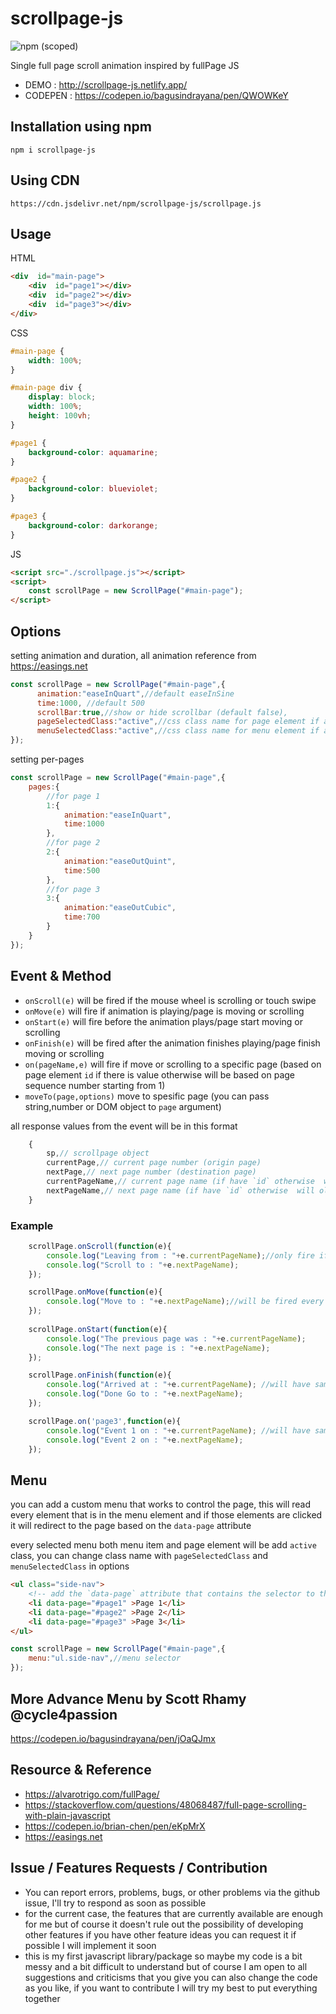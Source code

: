 # scrollpage-js
![npm (scoped)](https://img.shields.io/npm/v/scrollpage-js)

Single full page scroll animation inspired by fullPage JS

- DEMO : http://scrollpage-js.netlify.app/
- CODEPEN : https://codepen.io/bagusindrayana/pen/QWOWKeY


## Installation using npm

```
npm i scrollpage-js
```

## Using CDN

```
https://cdn.jsdelivr.net/npm/scrollpage-js/scrollpage.js
```

## Usage

HTML

```html
<div  id="main-page">
    <div  id="page1"></div>
    <div  id="page2"></div>
    <div  id="page3"></div>
</div>
```

CSS
```css
#main-page {
    width: 100%;
}

#main-page div {
    display: block;
    width: 100%;
    height: 100vh;
}

#page1 {
    background-color: aquamarine;
}

#page2 {
    background-color: blueviolet;
}

#page3 {
    background-color: darkorange;
}
```

JS
```html
<script src="./scrollpage.js"></script>
<script>
    const scrollPage = new ScrollPage("#main-page"); 
</script>
```

## Options

setting animation and duration, all animation reference from https://easings.net
```js
const scrollPage = new ScrollPage("#main-page",{
      animation:"easeInQuart",//default easeInSine
      time:1000, //default 500
      scrollBar:true,//show or hide scrollbar (default false),
      pageSelectedClass:"active",//css class name for page element if active or selected (default 'active')
      menuSelectedClass:"active",//css class name for menu element if active or selected (default 'active')
});
```

setting per-pages
```js
const scrollPage = new ScrollPage("#main-page",{
    pages:{
	    //for page 1
        1:{
            animation:"easeInQuart",
            time:1000
        },
        //for page 2
        2:{
            animation:"easeOutQuint",
            time:500
        },
        //for page 3
        3:{
            animation:"easeOutCubic",
            time:700
        }
    }
}); 
```

## Event & Method

- `onScroll(e)` will be fired if the mouse wheel is scrolling or touch swipe
- `onMove(e)` will fire if animation is playing/page is moving or scrolling
- `onStart(e)` will fire before the animation plays/page start moving or scrolling
- `onFinish(e)` will be fired after the animation finishes playing/page finish moving or scrolling
- `on(pageName,e)` will fire if move or scrolling to a specific page (based on page element `id` if there is value otherwise will be based on page sequence number starting from 1)
- `moveTo(page,options)` move to spesific page (you can pass string,number or DOM object to `page` argument)

all response values from the event will be in this format
```js
	{
        sp,// scrollpage object
        currentPage,// current page number (origin page)
        nextPage,// next page number (destination page)
        currentPageName,// current page name (if have `id` otherwise  will olny return page number)
        nextPageName,// next page name (if have `id` otherwise  will olny return page number)
    }
```


### Example

```js
	scrollPage.onScroll(function(e){
        console.log("Leaving from : "+e.currentPageName);//only fire if you keep scroll your mouse wheel
        console.log("Scroll to : "+e.nextPageName);
    });

    scrollPage.onMove(function(e){
        console.log("Move to : "+e.nextPageName);//will be fired every frame along with the animation (both moving with menu or mouse wheel)
    });
    
    scrollPage.onStart(function(e){
        console.log("The previous page was : "+e.currentPageName);
        console.log("The next page is : "+e.nextPageName);
    });

    scrollPage.onFinish(function(e){
        console.log("Arrived at : "+e.currentPageName); //will have same value as next page because is already arrived/finish
        console.log("Done Go to : "+e.nextPageName);
    });

    scrollPage.on('page3',function(e){
        console.log("Event 1 on : "+e.currentPageName); //will have same value as next page
        console.log("Event 2 on : "+e.nextPageName);
    });
```


## Menu
you can add a custom menu that works to control the page, this will read every element that is in the menu element and if those elements are clicked it will redirect to the page based on the `data-page` attribute

every selected menu both menu item and page element will be add `active` class, you can change class name with `pageSelectedClass` and `menuSelectedClass` in options

```html
<ul class="side-nav">
    <!-- add the `data-page` attribute that contains the selector to the page elemen -->
    <li data-page="#page1" >Page 1</li>
    <li data-page="#page2" >Page 2</li>
    <li data-page="#page3" >Page 3</li>
</ul>
```

```js
const scrollPage = new ScrollPage("#main-page",{
    menu:"ul.side-nav",//menu selector
});
```

## More Advance Menu by Scott Rhamy @cycle4passion
https://codepen.io/bagusindrayana/pen/jOaQJmx



## Resource & Reference

- https://alvarotrigo.com/fullPage/
- https://stackoverflow.com/questions/48068487/full-page-scrolling-with-plain-javascript
- https://codepen.io/brian-chen/pen/eKpMrX
- https://easings.net


## Issue / Features Requests / Contribution
- You can report errors, problems, bugs, or other problems via the github issue, I'll try to respond as soon as possible
- for the current case, the features that are currently available are enough for me but of course it doesn't rule out the possibility of developing other features if you have other feature ideas you can request it if possible I will implement it soon
- this is my first javascript library/package so maybe my code is a bit messy and a bit difficult to understand but of course I am open to all suggestions and criticisms that you give you can also change the code as you like, if you want to contribute I will try my best to put everything together